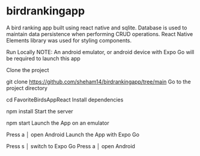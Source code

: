 # birdrankingapp
A bird ranking app built using react native and sqlite. Database is used to maintain data persistence when performing CRUD operations.
React Native Elements library was used for styling components.

Run Locally
NOTE: An android emulator, or android device with Expo Go will be required to launch this app

Clone the project

  git clone https://github.com/sheham14/birdrankingapp/tree/main
Go to the project directory

  cd FavoriteBirdsAppReact
Install dependencies

  npm install
Start the server

  npm start
Launch the App on an emulator

  Press a │ open Android
Launch the App with Expo Go

  Press s │ switch to Expo Go
  Press a │ open Android


